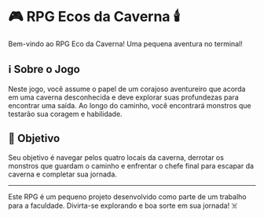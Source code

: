 # 🎮 RPG Ecos da Caverna 🕯️

Bem-vindo ao RPG Eco da Caverna! Uma pequena aventura no terminal!

## ℹ️ Sobre o Jogo

Neste jogo, você assume o papel de um corajoso aventureiro que acorda em uma caverna desconhecida e deve explorar suas profundezas para encontrar uma saída. Ao longo do caminho, você encontrará monstros que testarão sua coragem e habilidade.

## 🎯 Objetivo

Seu objetivo é navegar pelos quatro locais da caverna, derrotar os monstros que guardam o caminho e enfrentar o chefe final para escapar da caverna e completar sua jornada.

---

Este RPG é um pequeno projeto desenvolvido como parte de um trabalho para a faculdade. Divirta-se explorando e boa sorte em sua jornada! ☠️

